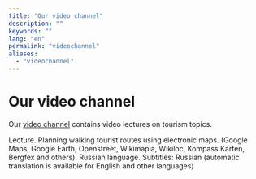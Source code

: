 ```yaml
---
title: "Our video channel"
description: ""
keywords: ""
lang: "en"
permalink: "videochannel"
aliases:
  - "videochannel"
---
```



# Our video channel

Our [video channel](https://www.youtube.com/channel/UCsYA-4VXxbKB0lWMxkLoxFQ) contains video lectures on tourism topics.

Lecture. Planning walking tourist routes using electronic maps. (Google Maps, Google Earth, Openstreet, Wikimapia, Wikiloc, Kompass Karten, Bergfex and others). Russian language. Subtitles: Russian (automatic translation is available for English and other languages)
